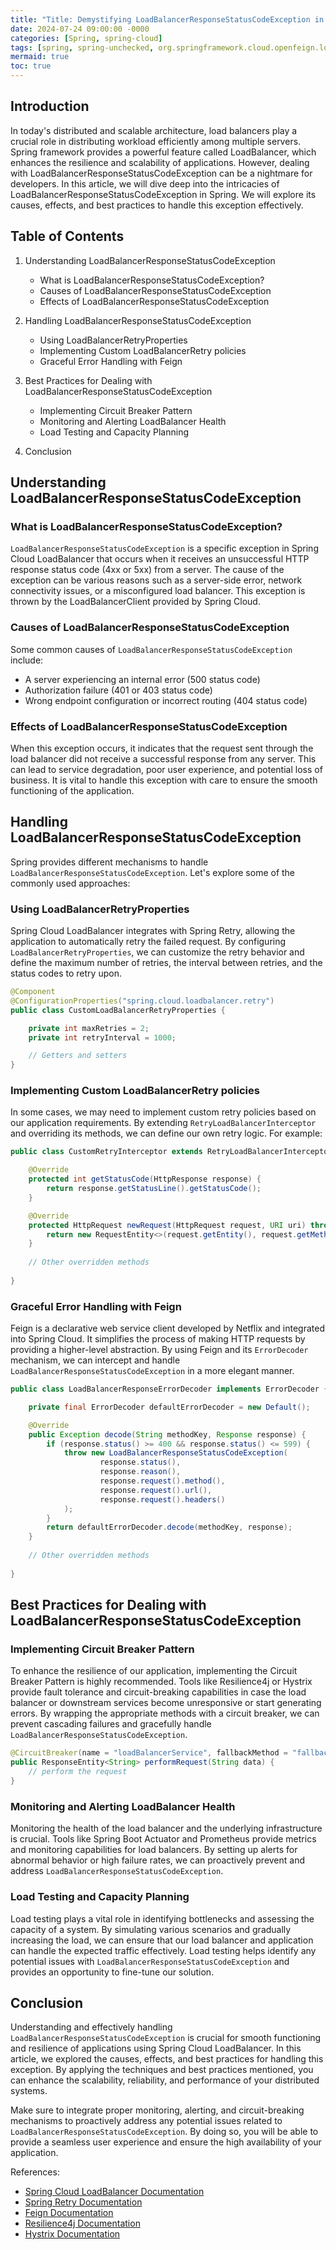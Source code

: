 ```yaml
---
title: "Title: Demystifying LoadBalancerResponseStatusCodeException in Spring: A Comprehensive Guide"
date: 2024-07-24 09:00:00 -0000
categories: [Spring, spring-cloud]
tags: [spring, spring-unchecked, org.springframework.cloud.openfeign.loadbalancer]
mermaid: true
toc: true
---
```



## Introduction

In today's distributed and scalable architecture, load balancers play a crucial role in distributing workload efficiently among multiple servers. Spring framework provides a powerful feature called LoadBalancer, which enhances the resilience and scalability of applications. However, dealing with LoadBalancerResponseStatusCodeException can be a nightmare for developers. In this article, we will dive deep into the intricacies of LoadBalancerResponseStatusCodeException in Spring. We will explore its causes, effects, and best practices to handle this exception effectively.

## Table of Contents

1. Understanding LoadBalancerResponseStatusCodeException
   - What is LoadBalancerResponseStatusCodeException?
   - Causes of LoadBalancerResponseStatusCodeException
   - Effects of LoadBalancerResponseStatusCodeException

2. Handling LoadBalancerResponseStatusCodeException
   - Using LoadBalancerRetryProperties
   - Implementing Custom LoadBalancerRetry policies
   - Graceful Error Handling with Feign

3. Best Practices for Dealing with LoadBalancerResponseStatusCodeException
   - Implementing Circuit Breaker Pattern
   - Monitoring and Alerting LoadBalancer Health
   - Load Testing and Capacity Planning

4. Conclusion

## Understanding LoadBalancerResponseStatusCodeException

### What is LoadBalancerResponseStatusCodeException?

`LoadBalancerResponseStatusCodeException` is a specific exception in Spring Cloud LoadBalancer that occurs when it receives an unsuccessful HTTP response status code (4xx or 5xx) from a server. The cause of the exception can be various reasons such as a server-side error, network connectivity issues, or a misconfigured load balancer. This exception is thrown by the LoadBalancerClient provided by Spring Cloud.

### Causes of LoadBalancerResponseStatusCodeException

Some common causes of `LoadBalancerResponseStatusCodeException` include:

- A server experiencing an internal error (500 status code)
- Authorization failure (401 or 403 status code)
- Wrong endpoint configuration or incorrect routing (404 status code)

### Effects of LoadBalancerResponseStatusCodeException

When this exception occurs, it indicates that the request sent through the load balancer did not receive a successful response from any server. This can lead to service degradation, poor user experience, and potential loss of business. It is vital to handle this exception with care to ensure the smooth functioning of the application.

## Handling LoadBalancerResponseStatusCodeException

Spring provides different mechanisms to handle `LoadBalancerResponseStatusCodeException`. Let's explore some of the commonly used approaches:

### Using LoadBalancerRetryProperties

Spring Cloud LoadBalancer integrates with Spring Retry, allowing the application to automatically retry the failed request. By configuring `LoadBalancerRetryProperties`, we can customize the retry behavior and define the maximum number of retries, the interval between retries, and the status codes to retry upon.

```java
@Component
@ConfigurationProperties("spring.cloud.loadbalancer.retry")
public class CustomLoadBalancerRetryProperties {

    private int maxRetries = 2;
    private int retryInterval = 1000;

    // Getters and setters
}
```

### Implementing Custom LoadBalancerRetry policies

In some cases, we may need to implement custom retry policies based on our application requirements. By extending `RetryLoadBalancerInterceptor` and overriding its methods, we can define our own retry logic. For example:

```java
public class CustomRetryInterceptor extends RetryLoadBalancerInterceptor {

    @Override
    protected int getStatusCode(HttpResponse response) {
        return response.getStatusLine().getStatusCode();
    }

    @Override
    protected HttpRequest newRequest(HttpRequest request, URI uri) throws IOException {
        return new RequestEntity<>(request.getEntity(), request.getMethod(), uri);
    }
    
    // Other overridden methods
    
}
```

### Graceful Error Handling with Feign

Feign is a declarative web service client developed by Netflix and integrated into Spring Cloud. It simplifies the process of making HTTP requests by providing a higher-level abstraction. By using Feign and its `ErrorDecoder` mechanism, we can intercept and handle `LoadBalancerResponseStatusCodeException` in a more elegant manner.

```java
public class LoadBalancerResponseErrorDecoder implements ErrorDecoder {

    private final ErrorDecoder defaultErrorDecoder = new Default();

    @Override
    public Exception decode(String methodKey, Response response) {
        if (response.status() >= 400 && response.status() <= 599) {
            throw new LoadBalancerResponseStatusCodeException(
                    response.status(),
                    response.reason(),
                    response.request().method(),
                    response.request().url(),
                    response.request().headers()
            );
        }
        return defaultErrorDecoder.decode(methodKey, response);
    }
    
    // Other overridden methods
    
}
```

## Best Practices for Dealing with LoadBalancerResponseStatusCodeException

### Implementing Circuit Breaker Pattern

To enhance the resilience of our application, implementing the Circuit Breaker Pattern is highly recommended. Tools like Resilience4j or Hystrix provide fault tolerance and circuit-breaking capabilities in case the load balancer or downstream services become unresponsive or start generating errors. By wrapping the appropriate methods with a circuit breaker, we can prevent cascading failures and gracefully handle `LoadBalancerResponseStatusCodeException`.

```java
@CircuitBreaker(name = "loadBalancerService", fallbackMethod = "fallbackMethod")
public ResponseEntity<String> performRequest(String data) {
    // perform the request
}
```

### Monitoring and Alerting LoadBalancer Health

Monitoring the health of the load balancer and the underlying infrastructure is crucial. Tools like Spring Boot Actuator and Prometheus provide metrics and monitoring capabilities for load balancers. By setting up alerts for abnormal behavior or high failure rates, we can proactively prevent and address `LoadBalancerResponseStatusCodeException`.

### Load Testing and Capacity Planning

Load testing plays a vital role in identifying bottlenecks and assessing the capacity of a system. By simulating various scenarios and gradually increasing the load, we can ensure that our load balancer and application can handle the expected traffic effectively. Load testing helps identify any potential issues with `LoadBalancerResponseStatusCodeException` and provides an opportunity to fine-tune our solution.

## Conclusion

Understanding and effectively handling `LoadBalancerResponseStatusCodeException` is crucial for smooth functioning and resilience of applications using Spring Cloud LoadBalancer. In this article, we explored the causes, effects, and best practices for handling this exception. By applying the techniques and best practices mentioned, you can enhance the scalability, reliability, and performance of your distributed systems.

Make sure to integrate proper monitoring, alerting, and circuit-breaking mechanisms to proactively address any potential issues related to `LoadBalancerResponseStatusCodeException`. By doing so, you will be able to provide a seamless user experience and ensure the high availability of your application.

References:
- [Spring Cloud LoadBalancer Documentation](https://docs.spring.io/spring-cloud-commons/docs/current/reference/html/#spring-cloud-loadbalancer)
- [Spring Retry Documentation](https://docs.spring.io/spring-retry/docs/current/reference/html5/)
- [Feign Documentation](https://docs.spring.io/spring-cloud-openfeign/docs/current/reference/html/)
- [Resilience4j Documentation](https://resilience4j.readme.io/docs)
- [Hystrix Documentation](https://github.com/Netflix/Hystrix)